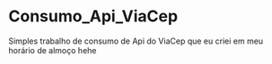 # Consumo_Api_ViaCep
Simples trabalho de consumo de Api do ViaCep que eu criei em meu horário de almoço hehe
